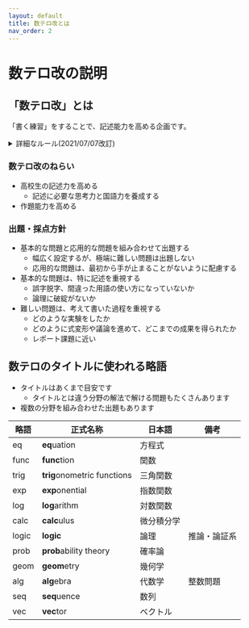 ```yaml
---
layout: default
title: 数テロ改とは
nav_order: 2
---
```


# 数テロ改の説明

## 「数テロ改」とは

「書く練習」をすることで、記述能力を高める企画です。

<details markdown="1">
<summary>詳細なルール(2021/07/07改訂)</summary>

- **毎週金曜日**に問題が掲出されます
    - ただし私の体調によって土曜日になったりもします
    - 次の週の問題掲出と同時に解答を発表します
- **水曜23:59**までに提出してください
    - 提出形式は以下の通りとします
        - 紙(罫線の有無は問いません)
        - 紙に書いたものを撮影/スキャンした画像データ
        - いずれも**A4サイズまたはB5サイズで1枚以下**
        - 画像データで送るときは、**紙全体が写るようにしてください**(白紙の部分も含めてまるごと)
        - 問題の日付を書いてください
    - 友人や先生に相談したり、教科書やチャート等を調べたりしてもかまいません
    - 提出は期限内であれば何度でも受け付けますが、採点は最後に提出された答案のみ行います
- 添削して返却します
    - 出したらすぐ返却が一番いいので、できるだけ実現します
    - 各問題には満点と目標点数が設定されているので、参考にしてください
- 塾に通っている人には、次の授業(またはそれに準ずる機会)に解説します
    - 塾に通っていない人でも聞いてくれれば答えます

</details>


### 数テロ改のねらい

- 高校生の記述力を高める
    - 記述に必要な思考力と国語力を養成する
- 作題能力を高める

### 出題・採点方針

- 基本的な問題と応用的な問題を組み合わせて出題する
    - 幅広く設定するが、極端に難しい問題は出題しない
    - 応用的な問題は、最初から手が止まることがないように配慮する
- 基本的な問題は、特に記述を重視する
    - 誤字脱字、間違った用語の使い方になっていないか
    - 論理に破綻がないか
- 難しい問題は、考えて書いた過程を重視する
    - どのような実験をしたか
    - どのように式変形や議論を進めて、どこまでの成果を得られたか
    - レポート課題に近い

## 数テロのタイトルに使われる略語

- タイトルはあくまで目安です
    - タイトルとは違う分野の解法で解ける問題もたくさんあります
- 複数の分野を組み合わせた出題もあります

|略語|正式名称|日本語|備考|
|---|---|---|---|
|eq|**eq**uation|方程式||
|func|**func**tion|関数||
|trig|**trig**onometric function​s|三角関数||
|exp|**exp**onential|指数関数|
|log|**log**arithm|対数関数|
|calc|**calc**ulus|微分積分学||
|logic|**logic**|論理|推論・論証系|
|prob|**prob**ability theory|確率論||
|geom|**geom**etry|幾何学||
|alg|**alg**ebra|代数学|整数問題|
|seq|**seq**uence|数列||
|vec|**vec**tor|ベクトル||